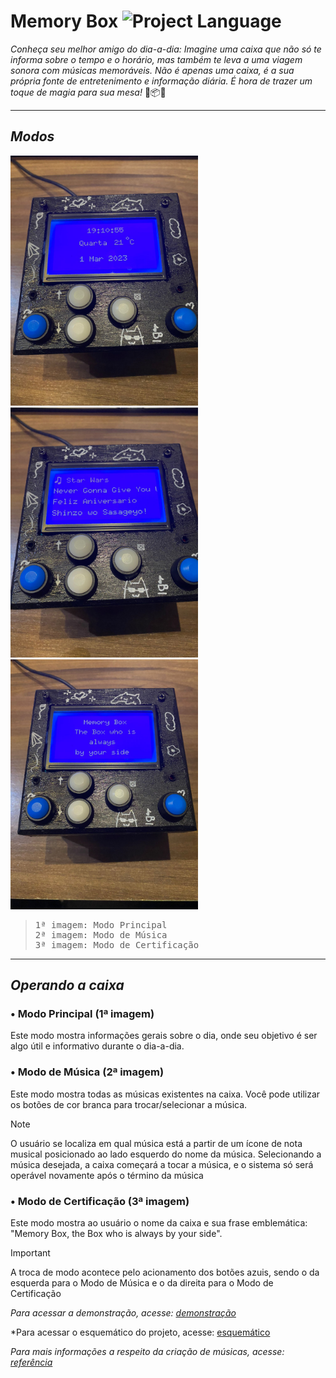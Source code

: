 # Memory Box ![Project Language](https://img.shields.io/badge/C%2B%2B-00599C?style=for-the-badge&logo=c%2B%2B&logoColor=white)
_Conheça seu melhor amigo do dia-a-dia: Imagine uma caixa que não só te informa sobre o tempo e o horário, mas também te leva a uma viagem sonora com músicas memoráveis. Não é apenas uma caixa, é a sua própria fonte de entretenimento e informação diária. É hora de trazer um toque de magia para sua mesa!_ 🎵📦✨


---

## *Modos*

<img src="https://github.com/GabrielSpdf/Memory-Box/blob/main/assets/menu_principal.jpg" width = 300> <img src="https://github.com/GabrielSpdf/Memory-Box/blob/main/assets/menu_musica.jpg" width = 300> <img src="https://github.com/GabrielSpdf/Memory-Box/blob/main/assets/menu_especial.jpg" width = 300>  

> <pre>1ª imagem: Modo Principal 
> 2ª imagem: Modo de Música 
> 3ª imagem: Modo de Certificação</pre>

---

## *Operando a caixa*
### • Modo Principal (1ª imagem)
Este modo mostra informações gerais sobre o dia, onde seu objetivo é ser algo útil e informativo durante o dia-a-dia. <br /> 
### • Modo de Música (2ª imagem)
Este modo mostra todas as músicas existentes na caixa. Você pode utilizar os botões de cor branca para trocar/selecionar a música. 
> [!NOTE]
> O usuário se localiza em qual música está a partir de um ícone de nota musical posicionado ao lado esquerdo do nome da música.
Selecionando a música desejada, a caixa começará a tocar a música, e o sistema só será operável novamente após o término da música <br />
### • Modo de Certificação (3ª imagem)
Este modo mostra ao usuário o nome da caixa e sua frase emblemática: "Memory Box, the Box who is always by your side".


> [!IMPORTANT]
> A troca de modo acontece pelo acionamento dos botões azuis, sendo o da esquerda para o Modo de Música e o da direita para o Modo de Certificação



*Para acessar a demonstração, acesse: [demonstração](https://youtube.com/shorts/uHrE1Ooihzk)*

*Para acessar o esquemático do projeto, acesse: <a href="assets/EsquematicoMemoryBox.pdf" target="_blank">esquemático</a>

*Para mais informações a respeito da criação de músicas, acesse: [referência](https://dragaosemchama.com/2019/04/musicas-para-arduino-a-partir-da-partitura/)*






